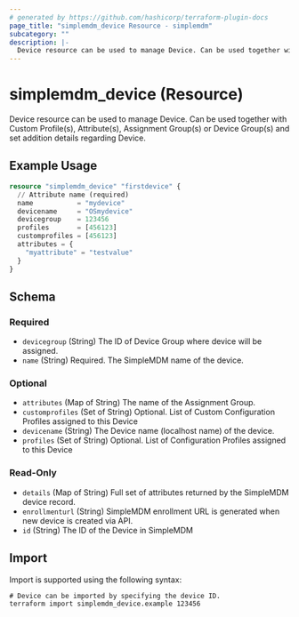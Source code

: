 ```yaml
---
# generated by https://github.com/hashicorp/terraform-plugin-docs
page_title: "simplemdm_device Resource - simplemdm"
subcategory: ""
description: |-
  Device resource can be used to manage Device. Can be used together with Custom Profile(s), Attribute(s), Assignment Group(s) or Device Group(s) and set addition details regarding Device.
---
```


# simplemdm_device (Resource)

Device resource can be used to manage Device. Can be used together with Custom Profile(s), Attribute(s), Assignment Group(s) or Device Group(s) and set addition details regarding Device.

## Example Usage

```terraform
resource "simplemdm_device" "firstdevice" {
  // Attribute name (required)
  name           = "mydevice"
  devicename     = "OSmydevice"
  devicegroup    = 123456
  profiles       = [456123]
  customprofiles = [456123]
  attributes = {
    "myattribute" = "testvalue"
  }
}
```

<!-- schema generated by tfplugindocs -->
## Schema

### Required

- `devicegroup` (String) The ID of Device Group where device will be assigned.
- `name` (String) Required. The SimpleMDM name of the device.

### Optional

- `attributes` (Map of String) The name of the Assignment Group.
- `customprofiles` (Set of String) Optional. List of Custom Configuration Profiles assigned to this Device
- `devicename` (String) The Device name (localhost name) of the device.
- `profiles` (Set of String) Optional. List of Configuration Profiles assigned to this Device

### Read-Only

- `details` (Map of String) Full set of attributes returned by the SimpleMDM device record.
- `enrollmenturl` (String) SimpleMDM enrollment URL is generated when new device is created via API.
- `id` (String) The ID of the Device in SimpleMDM

## Import

Import is supported using the following syntax:

```shell
# Device can be imported by specifying the device ID.
terraform import simplemdm_device.example 123456
```
